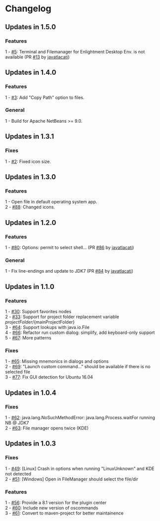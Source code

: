 # Changelog

## Updates in 1.5.0
### Features
1 - [#5](https://github.com/Chris2011/QuickOpener-NetBeans/issues/5): Terminal and Filemanager for Enlightment Desktop Env. is not available (PR [#13](https://github.com/Chris2011/QuickOpener-NetBeans/pull/13) by [javatlacati](https://github.com/hupfdule))  


## Updates in 1.4.0
### Features
1 - [#3](https://github.com/Chris2011/QuickOpener-NetBeans/issues/3): Add "Copy Path" option to files.

### General
1 - Build for Apache NetBeans >= 9.0.


## Updates in 1.3.1
### Fixes
1 - [#2](https://github.com/Chris2011/QuickOpener-NetBeans/issues/2): Fixed icon size.


## Updates in 1.3.0
### Features
1 - Open file in default operating system app.  
2 - [#88](https://github.com/dzsessona/QuickOpener-NetBeans/issues/88): Changed icons.  


## Updates in 1.2.0
### Features
1 - [#80](https://github.com/dzsessona/QuickOpener-NetBeans/issues/80): Options: permit to select shell... (PR [#86](https://github.com/dzsessona/QuickOpener-NetBeans/pull/86) by [javatlacati](https://github.com/javatlacati))  

### General
1 - Fix line-endings and update to JDK7 (PR [#84](https://github.com/dzsessona/QuickOpener-NetBeans/pull/84) by [javatlacati](https://github.com/javatlacati))  


## Updates in 1.1.0
### Features
1 - [#30](https://github.com/dzsessona/QuickOpener-NetBeans/issues/30): Support favorites nodes  
2 - [#33](https://github.com/dzsessona/QuickOpener-NetBeans/issues/33): Support for project folder replacement variable ${projectFolder}/${mainProjectFolder}  
3 - [#64](https://github.com/dzsessona/QuickOpener-NetBeans/issues/64): Support lookups with java.io.File  
4 - [#66](https://github.com/dzsessona/QuickOpener-NetBeans/issues/66): Refactor run custom dialog: simplify, add keyboard-only support  
5 - [#67](https://github.com/dzsessona/QuickOpener-NetBeans/issues/67): More patterns  

### Fixes
1 - [#65](https://github.com/dzsessona/QuickOpener-NetBeans/issues/65): Missing mnemonics in dialogs and options  
2 - [#69](https://github.com/dzsessona/QuickOpener-NetBeans/issues/69): "Launch custom command..." should be available if there is no selected file  
3 - [#77](https://github.com/dzsessona/QuickOpener-NetBeans/issues/77): Fix GUI detection for Ubuntu 16.04  


## Updates in 1.0.4
### Fixes
1 - [#62](https://github.com/dzsessona/QuickOpener-NetBeans/issues/62): java.lang.NoSuchMethodError: java.lang.Process.waitFor running NB @ JDK7  
2 - [#63](https://github.com/dzsessona/QuickOpener-NetBeans/issues/63): File manager opens twice (KDE)  


## Updates in 1.0.3
### Fixes
1 - [#49](https://github.com/dzsessona/QuickOpener-NetBeans/issues/49): [Linux] Crash in options when running "LinuxUnknown" and KDE not detected  
2 - [#51](https://github.com/dzsessona/QuickOpener-NetBeans/issues/51): [Windows] Open in FileManager should select the file/dir  

### Features
1 - [#56](https://github.com/dzsessona/QuickOpener-NetBeans/issues/56): Provide a 8.1 version for the plugin center  
2 - [#60](https://github.com/dzsessona/QuickOpener-NetBeans/issues/60): Include new version of oscommands  
3 - [#61](https://github.com/dzsessona/QuickOpener-NetBeans/issues/61): Convert to maven-project for better maintainence  
